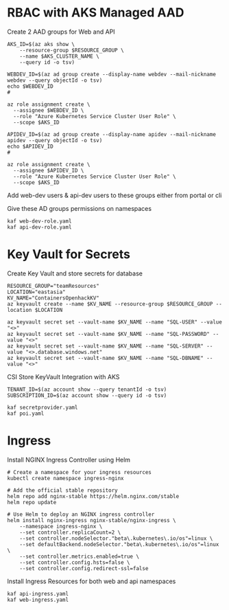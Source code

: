 
# RBAC with AKS Managed AAD

Create 2 AAD groups for Web and API 

```
AKS_ID=$(az aks show \
    --resource-group $RESOURCE_GROUP \
    --name $AKS_CLUSTER_NAME \
    --query id -o tsv)

WEBDEV_ID=$(az ad group create --display-name webdev --mail-nickname webdev --query objectId -o tsv)
echo $WEBDEV_ID
#

az role assignment create \
  --assignee $WEBDEV_ID \
  --role "Azure Kubernetes Service Cluster User Role" \
  --scope $AKS_ID

APIDEV_ID=$(az ad group create --display-name apidev --mail-nickname apidev --query objectId -o tsv)
echo $APIDEV_ID
#

az role assignment create \
  --assignee $APIDEV_ID \
  --role "Azure Kubernetes Service Cluster User Role" \
  --scope $AKS_ID

```

Add web-dev users & api-dev users to these groups either from portal or cli

Give these AD groups permissions on namespaces 

```
kaf web-dev-role.yaml
kaf api-dev-role.yaml
```

# Key Vault for Secrets

Create Key Vault and store secrets for database 

```
RESOURCE_GROUP="teamResources"
LOCATION="eastasia"
KV_NAME="ContainersOpenhackKV"
az keyvault create --name $KV_NAME --resource-group $RESOURCE_GROUP --location $LOCATION

az keyvault secret set --vault-name $KV_NAME --name "SQL-USER" --value "<>"
az keyvault secret set --vault-name $KV_NAME --name "SQL-PASSWORD" --value "<>"
az keyvault secret set --vault-name $KV_NAME --name "SQL-SERVER" --value "<>.database.windows.net"
az keyvault secret set --vault-name $KV_NAME --name "SQL-DBNAME" --value "<>"
```

CSI Store KeyVault Integration with AKS

```
TENANT_ID=$(az account show --query tenantId -o tsv)
SUBSCRIPTION_ID=$(az account show --query id -o tsv)

kaf secretprovider.yaml
kaf poi.yaml
```

# Ingress

Install NGINX Ingress Controller using Helm

```
# Create a namespace for your ingress resources
kubectl create namespace ingress-nginx

# Add the official stable repository
helm repo add nginx-stable https://helm.nginx.com/stable
helm repo update

# Use Helm to deploy an NGINX ingress controller
helm install nginx-ingress nginx-stable/nginx-ingress \
    --namespace ingress-nginx \
    --set controller.replicaCount=2 \
    --set controller.nodeSelector."beta\.kubernetes\.io/os"=linux \
    --set defaultBackend.nodeSelector."beta\.kubernetes\.io/os"=linux \
    --set controller.metrics.enabled=true \
    --set controller.config.hsts=false \
    --set controller.config.redirect-ssl=false
```

Install Ingress Resources for both web and api namespaces

```
kaf api-ingress.yaml
kaf web-ingress.yaml
```

